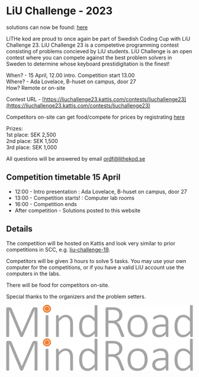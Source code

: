 # LiU Challenge - 2023

solutions can now be found: [here](https://github.com/lowekoz/liu-challenge-23)

LiTHe kod are proud to once again be part of Swedish Coding Cup with LiU Challenge 23. LiU Challenge 23 is a competetive programming contest consisting of problems concieved by LiU students. LiU Challenge is an open contest where you can compete against the best problem solvers in Sweden to determine whose keyboard prestidigitation is the finest!

When? - 15 April, 12.00 intro. Competition start 13.00<br />
Where? - Ada Lovelace, B-huset on campus, door 27<br />
How? Remote or on-site<br />

Contest URL - [https://liuchallenge23.kattis.com/contests/liuchallenge23](https://liuchallenge23.kattis.com/contests/liuchallenge23)

Competitors on-site can get food/compete for prices by registrating [here](https://docs.google.com/forms/d/e/1FAIpQLSdaItQiHxTImo-TGNbjssCeLzSe1qVLzK-EpczlVrYO0MKwQw/viewform?usp=sf_link)


Prizes: <br />
    1st place: SEK 2,500 <br />
    2nd place: SEK 1,500 <br />
    3rd place: SEK 1,000 <br />



All questions will be answered by email
[ordf@lithekod.se](mailto:ordf@lithekod.se)

## Competition timetable 15 April

* 12:00 - Intro presentation : Ada Lovelace, B-huset on campus, door 27
* 13:00 - Competition starts! : Computer lab rooms
* 16:00 - Competition ends
* After competition - Solutions posted to this website

## Details

The competition will be hosted on Kattis and look very similar to prior competitions in SCC, e.g. [liu-challenge-19](https://liuchallenge19.kattis.com/contests/liuchallenge19).

Competitors will be given 3 hours to solve 5 tasks. You may use your own computer for the competitions, or if you have a valid LiU account use the computers in the labs. 

There will be food for competitors on-site.

Special thanks to the organizers and the problem setters.

<div id="sponsor-container">
    <img class="sponsor only-light-theme" src="/static/img/mindroad_logo.png" alt="mindroad">
    <img class="sponsor only-dark-theme" src="/static/img/mindroad_logo.png" alt="mindroad">
</div>
